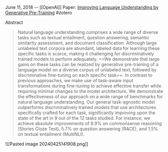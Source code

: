 June 11, 2018 -- [[OpenAI]]
Paper: [Improving Language Understanding by Generative Pre-Training](https://paperswithcode.com/paper/improving-language-understanding-by)
#zotero

Abstract
> Natural language understanding comprises a wide range of diverse tasks such as textual entailment, question answering, semantic similarity assessment, and document classification. Although large unlabeled text corpora are abundant, labeled data for learning these specific tasks is scarce, making it challenging for discriminatively trained models to perform adequately. ==We demonstrate that large gains on these tasks can be realized by generative pre-training of a language model on a diverse corpus of unlabeled text, followed by discriminative fine-tuning on each specific task==. In contrast to previous approaches, we make use of task-aware input transformations during fine-tuning to achieve effective transfer while requiring minimal changes to the model architecture. We demonstrate the effectiveness of our approach on a wide range of benchmarks for natural language understanding. Our general task-agnostic model outperforms discriminatively trained models that use architectures specifically crafted for each task, significantly improving upon the state of the art in 9 out of the 12 tasks studied. For instance, we achieve absolute improvements of 8.9% on commonsense reasoning (Stories Cloze Test), 5.7% on question answering (RACE), and 1.5% on textual entailment (MultiNLI).

![[Pasted image 20240425141908.png]]